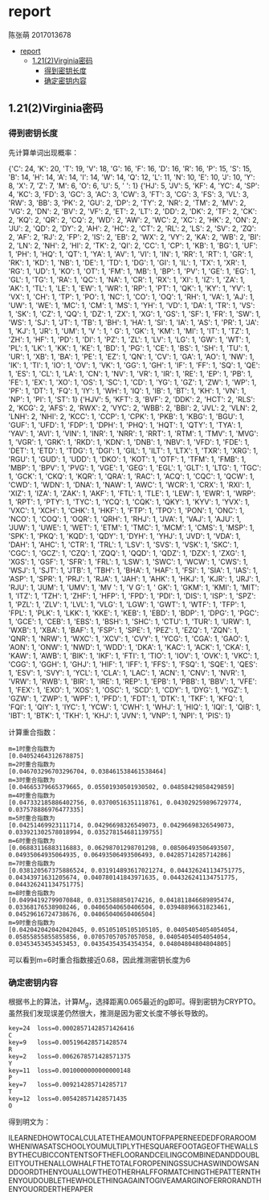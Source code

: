 # report

陈张萌 2017013678

- [report](#report)
  - [1.21(2)Virginia密码](#1212virginia密码)
    - [得到密钥长度](#得到密钥长度)
    - [确定密钥内容](#确定密钥内容)

## 1.21(2)Virginia密码

### 得到密钥长度

先计算单词出现概率：

{'C': 24, 'K': 20, 'T': 19, 'V': 18, 'G': 16, 'F': 16, 'D': 16, 'R': 16, 'P': 15, 'S': 15, 'B': 14, 'H': 14, 'A': 14, 'I': 14, 'W': 14, 'Q': 12, 'L': 11, 'N': 10, 'E': 10, 'J': 10, 'Y': 8, 'X': 7, 'Z': 7, 'M': 6, 'O': 6, 'U': 5, ' ': 1}
{'HJ': 5, 'JV': 5, 'KF': 4, 'YC': 4, 'SP': 4, 'KC': 3, 'FD': 3, 'GC': 3, 'AC': 3, 'CW': 3, 'FT': 3, 'CG': 3, 'FS': 3, 'VL': 3, 'RW': 3, 'BB': 3, 'PK': 2, 'GU': 2, 'DP': 2, 'TY': 2, 'NR': 2, 'TM': 2, 'MV': 2, 'VG': 2, 'DN': 2, 'BV': 2, 'VF': 2, 'ET': 2, 'LT': 2, 'DD': 2, 'DK': 2, 'TF': 2, 'CK': 2, 'KQ': 2, 'QR': 2, 'CQ': 2, 'WD': 2, 'AW': 2, 'WC': 2, 'XC': 2, 'HK': 2, 'ON': 2, 'JU': 2, 'QD': 2, 'DY': 2, 'AH': 2, 'HC': 2, 'CT': 2, 'RL': 2, 'LS': 2, 'SV': 2, 'ZQ': 2, 'AF': 2, 'RJ': 2, 'FP': 2, 'IS': 2, 'EB': 2, 'WX': 2, 'VY': 2, 'KA': 2, 'WB': 2, 'BI': 2, 'LN': 2, 'NH': 2, 'HI': 2, 'TK': 2, 'QI': 2, 'CC': 1, 'CP': 1, 'KB': 1, 'BG': 1, 'UF': 1, 'PH': 1, 'HQ': 1, 'QT': 1, 'YA': 1, 'AV': 1, 'VI': 1, 'IN': 1, 'RR': 1, 'RT': 1, 'GR': 1, 'RK': 1, 'KD': 1, 'NB': 1, 'DE': 1, 'TD': 1, 'DG': 1, 'GI': 1, 'IL': 1, 'TX': 1, 'XR': 1, 'RG': 1, 'UD': 1, 'KO': 1, 'OT': 1, 'FM': 1, 'MB': 1, 'BP': 1, 'PV': 1, 'GE': 1, 'EG': 1, 'GL': 1, 'TG': 1, 'RA': 1, 'QC': 1, 'NA': 1, 'CR': 1, 'RX': 1, 'XI': 1, 'IZ': 1, 'ZA': 1, 'AK': 1, 'TL': 1, 'LE': 1, 'EW': 1, 'WR': 1, 'RP': 1, 'PT': 1, 'QK': 1, 'KY': 1, 'YV': 1, 'VX': 1, 'CH': 1, 'TP': 1, 'PO': 1, 'NC': 1, 'CO': 1, 'OQ': 1, 'RH': 1, 'VA': 1, 'AJ': 1, 'UW': 1, 'WE': 1, 'MC': 1, 'CM': 1, 'MS': 1, 'YH': 1, 'VD': 1, 'DA': 1, 'TR': 1, 'VS': 1, 'SK': 1, 'CZ': 1, 'QQ': 1, 'DZ': 1, 'ZX': 1, 'XG': 1, 'GS': 1, 'SF': 1, 'FR': 1, 'SW': 1, 'WS': 1, 'SJ': 1, 'JT': 1, 'TB': 1, 'BH': 1, 'HA': 1, 'SI': 1, 'IA': 1, 'AS': 1, 'PR': 1, 'JA': 1, 'KJ': 1, 'JR': 1, 'UM': 1, 'V ': 1, ' G': 1, 'GK': 1, 'KM': 1, 'MI': 1, 'IT': 1, 'TZ': 1, 'ZH': 1, 'HF': 1, 'PD': 1, 'DI': 1, 'PZ': 1, 'ZL': 1, 'LV': 1, 'LG': 1, 'GW': 1, 'WT': 1, 'PL': 1, 'LK': 1, 'KK': 1, 'KE': 1, 'BD': 1, 'PG': 1, 'CE': 1, 'BS': 1, 'SH': 1, 'TU': 1, 'UR': 1, 'XB': 1, 'BA': 1, 'PE': 1, 'EZ': 1, 'QN': 1, 'CV': 1, 'GA': 1, 'AO': 1, 'NW': 1, 'IK': 1, 'TI': 1, 'IO': 1, 'OV': 1, 'VK': 1, 'GG': 1, 'GH': 1, 'IF': 1, 'FF': 1, 'SQ': 1, 'QE': 1, 'ES': 1, 'CL': 1, 'LA': 1, 'CN': 1, 'NV': 1, 'VR': 1, 'IR': 1, 'RE': 1, 'EP': 1, 'PB': 1, 'FE': 1, 'EX': 1, 'XO': 1, 'OS': 1, 'SC': 1, 'CD': 1, 'YG': 1, 'GZ': 1, 'ZW': 1, 'WP': 1, 'PF': 1, 'DT': 1, 'FQ': 1, 'IY': 1, 'WH': 1, 'IQ': 1, 'IB': 1, 'BT': 1, 'KH': 1, 'VN': 1, 'NP': 1, 'PI': 1, 'ST': 1}
{'HJV': 5, 'KFT': 3, 'BVF': 2, 'DDK': 2, 'HCT': 2, 'RLS': 2, 'KCG': 2, 'AFS': 2, 'RWX': 2, 'VYC': 2, 'WBB': 2, 'BBI': 2, 'JVL': 2, 'VLN': 2, 'LNH': 2, 'NHI': 2, 'KCC': 1, 'CCP': 1, 'CPK': 1, 'PKB': 1, 'KBG': 1, 'BGU': 1, 'GUF': 1, 'UFD': 1, 'FDP': 1, 'DPH': 1, 'PHQ': 1, 'HQT': 1, 'QTY': 1, 'TYA': 1, 'YAV': 1, 'AVI': 1, 'VIN': 1, 'INR': 1, 'NRR': 1, 'RRT': 1, 'RTM': 1, 'TMV': 1, 'MVG': 1, 'VGR': 1, 'GRK': 1, 'RKD': 1, 'KDN': 1, 'DNB': 1, 'NBV': 1, 'VFD': 1, 'FDE': 1, 'DET': 1, 'ETD': 1, 'TDG': 1, 'DGI': 1, 'GIL': 1, 'ILT': 1, 'LTX': 1, 'TXR': 1, 'XRG': 1, 'RGU': 1, 'GUD': 1, 'UDD': 1, 'DKO': 1, 'KOT': 1, 'OTF': 1, 'TFM': 1, 'FMB': 1, 'MBP': 1, 'BPV': 1, 'PVG': 1, 'VGE': 1, 'GEG': 1, 'EGL': 1, 'GLT': 1, 'LTG': 1, 'TGC': 1, 'GCK': 1, 'CKQ': 1, 'KQR': 1, 'QRA': 1, 'RAC': 1, 'ACQ': 1, 'CQC': 1, 'QCW': 1, 'CWD': 1, 'WDN': 1, 'DNA': 1, 'NAW': 1, 'AWC': 1, 'WCR': 1, 'CRX': 1, 'RXI': 1, 'XIZ': 1, 'IZA': 1, 'ZAK': 1, 'AKF': 1, 'FTL': 1, 'TLE': 1, 'LEW': 1, 'EWR': 1, 'WRP': 1, 'RPT': 1, 'PTY': 1, 'TYC': 1, 'YCQ': 1, 'CQK': 1, 'QKY': 1, 'KYV': 1, 'YVX': 1, 'VXC': 1, 'XCH': 1, 'CHK': 1, 'HKF': 1, 'FTP': 1, 'TPO': 1, 'PON': 1, 'ONC': 1, 'NCO': 1, 'COQ': 1, 'OQR': 1, 'QRH': 1, 'RHJ': 1, 'JVA': 1, 'VAJ': 1, 'AJU': 1, 'JUW': 1, 'UWE': 1, 'WET': 1, 'ETM': 1, 'TMC': 1, 'MCM': 1, 'CMS': 1, 'MSP': 1, 'SPK': 1, 'PKQ': 1, 'KQD': 1, 'QDY': 1, 'DYH': 1, 'YHJ': 1, 'JVD': 1, 'VDA': 1, 'DAH': 1, 'AHC': 1, 'CTR': 1, 'TRL': 1, 'LSV': 1, 'SVS': 1, 'VSK': 1, 'SKC': 1, 'CGC': 1, 'GCZ': 1, 'CZQ': 1, 'ZQQ': 1, 'QQD': 1, 'QDZ': 1, 'DZX': 1, 'ZXG': 1, 'XGS': 1, 'GSF': 1, 'SFR': 1, 'FRL': 1, 'LSW': 1, 'SWC': 1, 'WCW': 1, 'CWS': 1, 'WSJ': 1, 'SJT': 1, 'JTB': 1, 'TBH': 1, 'BHA': 1, 'HAF': 1, 'FSI': 1, 'SIA': 1, 'IAS': 1, 'ASP': 1, 'SPR': 1, 'PRJ': 1, 'RJA': 1, 'JAH': 1, 'AHK': 1, 'HKJ': 1, 'KJR': 1, 'JRJ': 1, 'RJU': 1, 'JUM': 1, 'UMV': 1, 'MV ': 1, 'V G': 1, ' GK': 1, 'GKM': 1, 'KMI': 1, 'MIT': 1, 'ITZ': 1, 'TZH': 1, 'ZHF': 1, 'HFP': 1, 'FPD': 1, 'PDI': 1, 'DIS': 1, 'ISP': 1, 'SPZ': 1, 'PZL': 1, 'ZLV': 1, 'LVL': 1, 'VLG': 1, 'LGW': 1, 'GWT': 1, 'WTF': 1, 'TFP': 1, 'FPL': 1, 'PLK': 1, 'LKK': 1, 'KKE': 1, 'KEB': 1, 'EBD': 1, 'BDP': 1, 'DPG': 1, 'PGC': 1, 'GCE': 1, 'CEB': 1, 'EBS': 1, 'BSH': 1, 'SHC': 1, 'CTU': 1, 'TUR': 1, 'URW': 1, 'WXB': 1, 'XBA': 1, 'BAF': 1, 'FSP': 1, 'SPE': 1, 'PEZ': 1, 'EZQ': 1, 'ZQN': 1, 'QNR': 1, 'NRW': 1, 'WXC': 1, 'XCV': 1, 'CVY': 1, 'YCG': 1, 'CGA': 1, 'GAO': 1, 'AON': 1, 'ONW': 1, 'NWD': 1, 'WDD': 1, 'DKA': 1, 'KAC': 1, 'ACK': 1, 'CKA': 1, 'KAW': 1, 'AWB': 1, 'BIK': 1, 'IKF': 1, 'FTI': 1, 'TIO': 1, 'IOV': 1, 'OVK': 1, 'VKC': 1, 'CGG': 1, 'GGH': 1, 'GHJ': 1, 'HIF': 1, 'IFF': 1, 'FFS': 1, 'FSQ': 1, 'SQE': 1, 'QES': 1, 'ESV': 1, 'SVY': 1, 'YCL': 1, 'CLA': 1, 'LAC': 1, 'ACN': 1, 'CNV': 1, 'NVR': 1, 'VRW': 1, 'RWB': 1, 'BIR': 1, 'IRE': 1, 'REP': 1, 'EPB': 1, 'PBB': 1, 'BBV': 1, 'VFE': 1, 'FEX': 1, 'EXO': 1, 'XOS': 1, 'OSC': 1, 'SCD': 1, 'CDY': 1, 'DYG': 1, 'YGZ': 1, 'GZW': 1, 'ZWP': 1, 'WPF': 1, 'PFD': 1, 'FDT': 1, 'DTK': 1, 'TKF': 1, 'KFQ': 1, 'FQI': 1, 'QIY': 1, 'IYC': 1, 'YCW': 1, 'CWH': 1, 'WHJ': 1, 'HIQ': 1, 'IQI': 1, 'QIB': 1, 'IBT': 1, 'BTK': 1, 'TKH': 1, 'KHJ': 1, 'JVN': 1, 'VNP': 1, 'NPI': 1, 'PIS': 1}

计算重合指数：
```
m=1时重合指数为
[0.04052464312678875]
m=2时重合指数为
[0.046703296703296704, 0.038461538461538464]
m=3时重合指数为
[0.04665379665379665, 0.05501930501930502, 0.04858429858429859]
m=4时重合指数为
[0.047332185886402756, 0.03700516351118761, 0.043029259896729774, 0.037578886976477335]
m=5时重合指数为
[0.04251469923111714, 0.04296698326549073, 0.04296698326549073, 0.033921302578018994, 0.035278154681139755]
m=6时重合指数为
[0.06883116883116883, 0.06298701298701298, 0.08506493506493507, 0.04935064935064935, 0.06493506493506493, 0.04285714285714286]
m=7时重合指数为
[0.038120567375886524, 0.031914893617021274, 0.044326241134751775, 0.04343971631205674, 0.040780141843971635, 0.044326241134751775, 0.044326241134751775]
m=8时重合指数为
[0.04994192799070848, 0.0313588850174216, 0.041811846689895474, 0.03368176538908246, 0.04065040650406504, 0.03948896631823461, 0.04529616724738676, 0.04065040650406504]
m=9时重合指数为
[0.042042042042042045, 0.05105105105105105, 0.04054054054054054, 0.05855855855855856, 0.07057057057057058, 0.04054054054054054, 0.03453453453453453, 0.04354354354354354, 0.04804804804804805]
```

可以看到m=6时重合指数接近0.68，因此推测密钥长度为6

### 确定密钥内容

根据书上的算法，计算$M_g$，选择距离0.065最近的g即可。得到密钥为CRYPTO。
虽然我们发现误差仍然很大，推测是因为密文长度不够长导致的。
```
key=24	loss=0.00028571428571426416
C
key=9	loss=0.005196428571428574
R
key=2	loss=0.0062678571428571375
Y
key=11	loss=0.0010000000000000148
P
key=7	loss=0.009214285714285717
T
key=12	loss=0.005428571428571435
O
```

得到明文为：

ILEARNEDHOWTOCALCULATETHEAMOUNTOFPAPERNEEDEDFORAROOMWHENIWASATSCHOOLYOUMULTIPLYTHESQUAREFOOTAGEOFTHEWALLSBYTHECUBICCONTENTSOFTHEFLOORANDCEILINGCOMBINEDANDDOUBLEITYOUTHENALLOWHALFTHETOTALFOROPENINGSSUCHASWINDOWSANDDOORDTHENYOUALLOWTHEOTHERHALFFORMATCHINGTHEPATTERNTHENYOUDOUBLETHEWHOLETHINGAGAINTOGIVEAMARGINOFERRORANDTHENYOUORDERTHEPAPER

